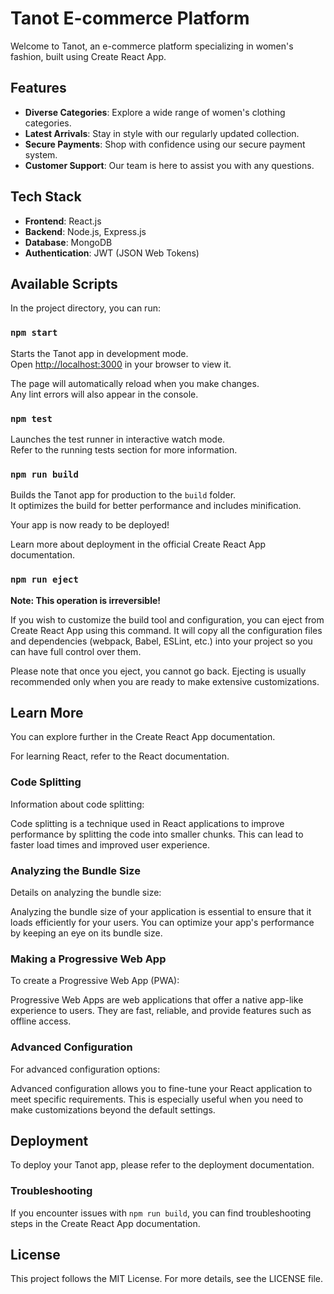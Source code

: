 # Tanot E-commerce Platform

Welcome to Tanot, an e-commerce platform specializing in women's fashion, built using Create React App.

## Features

- **Diverse Categories**: Explore a wide range of women's clothing categories.
- **Latest Arrivals**: Stay in style with our regularly updated collection.
- **Secure Payments**: Shop with confidence using our secure payment system.
- **Customer Support**: Our team is here to assist you with any questions.

## Tech Stack

- **Frontend**: React.js
- **Backend**: Node.js, Express.js
- **Database**: MongoDB
- **Authentication**: JWT (JSON Web Tokens)

## Available Scripts

In the project directory, you can run:

### `npm start`

Starts the Tanot app in development mode.\
Open [http://localhost:3000](http://localhost:3000) in your browser to view it.

The page will automatically reload when you make changes.\
Any lint errors will also appear in the console.

### `npm test`

Launches the test runner in interactive watch mode.\
Refer to the running tests section for more information.

### `npm run build`

Builds the Tanot app for production to the `build` folder.\
It optimizes the build for better performance and includes minification.

Your app is now ready to be deployed!

Learn more about deployment in the official Create React App documentation.

### `npm run eject`

**Note: This operation is irreversible!**

If you wish to customize the build tool and configuration, you can eject from Create React App using this command. It will copy all the configuration files and dependencies (webpack, Babel, ESLint, etc.) into your project so you can have full control over them.

Please note that once you eject, you cannot go back. Ejecting is usually recommended only when you are ready to make extensive customizations.

## Learn More

You can explore further in the Create React App documentation.

For learning React, refer to the React documentation.

### Code Splitting

Information about code splitting:

Code splitting is a technique used in React applications to improve performance by splitting the code into smaller chunks. This can lead to faster load times and improved user experience.

### Analyzing the Bundle Size

Details on analyzing the bundle size:

Analyzing the bundle size of your application is essential to ensure that it loads efficiently for your users. You can optimize your app's performance by keeping an eye on its bundle size.

### Making a Progressive Web App

To create a Progressive Web App (PWA):

Progressive Web Apps are web applications that offer a native app-like experience to users. They are fast, reliable, and provide features such as offline access.

### Advanced Configuration

For advanced configuration options:

Advanced configuration allows you to fine-tune your React application to meet specific requirements. This is especially useful when you need to make customizations beyond the default settings.

## Deployment

To deploy your Tanot app, please refer to the deployment documentation.

### Troubleshooting

If you encounter issues with `npm run build`, you can find troubleshooting steps in the Create React App documentation.

## License

This project follows the MIT License. For more details, see the LICENSE file.
